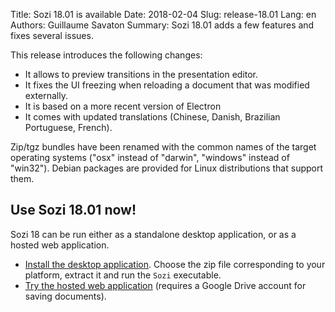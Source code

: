 Title: Sozi 18.01 is available
Date: 2018-02-04
Slug: release-18.01
Lang: en
Authors: Guillaume Savaton
Summary:
    Sozi 18.01 adds a few features and fixes several issues.

This release introduces the following changes:

* It allows to preview transitions in the presentation editor.
* It fixes the UI freezing when reloading a document that was modified externally.
* It is based on a more recent version of Electron
* It comes with updated translations (Chinese, Danish, Brazilian Portuguese, French).

Zip/tgz bundles have been renamed with the common names of the target operating systems
("osx" instead of "darwin", "windows" instead of "win32").
Debian packages are provided for Linux distributions that support them.

Use Sozi 18.01 now!
-------------------

Sozi 18 can be run either as a standalone desktop application, or as a hosted web application.

* [Install the desktop application](|filename|/pages/fr/install.md).
  Choose the zip file corresponding to your platform, extract it and run the `Sozi` executable.
* [Try the hosted web application](/demo) (requires a Google Drive account for saving documents).

